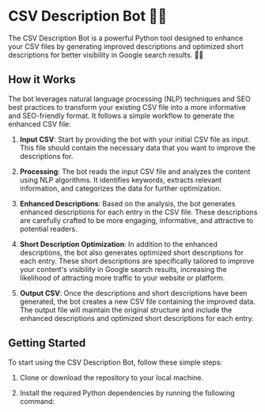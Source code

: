 # CSV Description Bot 🤖💼

The CSV Description Bot is a powerful Python tool designed to enhance your CSV files by generating improved descriptions and optimized short descriptions for better visibility in Google search results. 🚀✨

## How it Works

The bot leverages natural language processing (NLP) techniques and SEO best practices to transform your existing CSV file into a more informative and SEO-friendly format. It follows a simple workflow to generate the enhanced CSV file:

1. **Input CSV**: Start by providing the bot with your initial CSV file as input. This file should contain the necessary data that you want to improve the descriptions for.

2. **Processing**: The bot reads the input CSV file and analyzes the content using NLP algorithms. It identifies keywords, extracts relevant information, and categorizes the data for further optimization.

3. **Enhanced Descriptions**: Based on the analysis, the bot generates enhanced descriptions for each entry in the CSV file. These descriptions are carefully crafted to be more engaging, informative, and attractive to potential readers.

4. **Short Description Optimization**: In addition to the enhanced descriptions, the bot also generates optimized short descriptions for each entry. These short descriptions are specifically tailored to improve your content's visibility in Google search results, increasing the likelihood of attracting more traffic to your website or platform.

5. **Output CSV**: Once the descriptions and short descriptions have been generated, the bot creates a new CSV file containing the improved data. The output file will maintain the original structure and include the enhanced descriptions and optimized short descriptions for each entry.

## Getting Started

To start using the CSV Description Bot, follow these simple steps:

1. Clone or download the repository to your local machine.

2. Install the required Python dependencies by running the following command:

